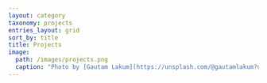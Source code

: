 ```yaml
---
layout: category
taxonomy: projects
entries_layout: grid
sort_by: title
title: Projects
image:
  path: /images/projects.png
  caption: "Photo by [Gautam Lakum](https://unsplash.com/@gautamlakum?utm_source=unsplash&utm_medium=referral&utm_content=creditCopyText) on [Unsplash](https://unsplash.com/s/photos/sticky-notes?utm_source=unsplash&utm_medium=referral&utm_content=creditCopyText)"
---
```

